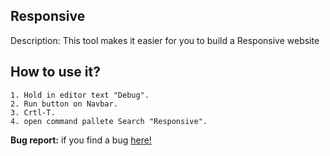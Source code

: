 ## **Responsive**
Description: This tool makes it easier for you to build a Responsive website 

## **How to use it?**
```
1. Hold in editor text "Debug".
2. Run button on Navbar.
3. Crtl-T.
4. open command pallete Search "Responsive".
```

**Bug report:** if you find a bug [here!](https://github.com/cubarabara/Responsive)